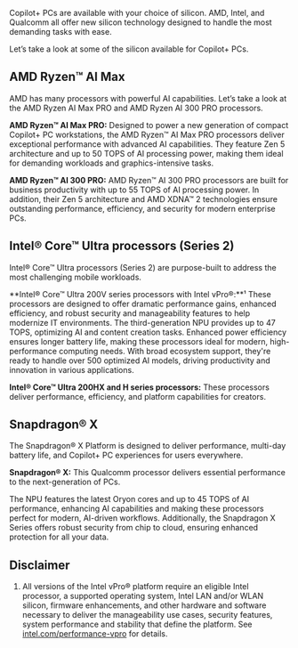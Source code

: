 Copilot+ PCs are available with your choice of silicon. AMD, Intel, and Qualcomm all offer new silicon technology designed to handle the most demanding tasks with ease.

Let’s take a look at some of the silicon available for Copilot+ PCs.

## AMD Ryzen™ AI Max

AMD has many processors with powerful AI capabilities. Let’s take a look at the AMD Ryzen AI Max PRO and AMD Ryzen AI 300 PRO processors.

**AMD Ryzen™ AI Max PRO:** Designed to power a new generation of compact Copilot+ PC workstations, the AMD Ryzen™ AI Max PRO processors deliver exceptional performance with advanced AI capabilities. They feature Zen 5 architecture and up to 50 TOPS of AI processing power, making them ideal for demanding workloads and graphics-intensive tasks.

**AMD Ryzen™ AI 300 PRO:** AMD Ryzen™ AI 300 PRO processors are built for business productivity with up to 55 TOPS of AI processing power. In addition, their Zen 5 architecture and AMD XDNA™ 2 technologies ensure outstanding performance, efficiency, and security for modern enterprise PCs.

## Intel® Core™ Ultra processors (Series 2)

Intel® Core™ Ultra processors (Series 2) are purpose-built to address the most challenging mobile workloads.

**Intel® Core™ Ultra 200V series processors with Intel vPro®:**¹ These processors are designed to offer dramatic performance gains, enhanced efficiency, and robust security and manageability features to help modernize IT environments. The third-generation NPU provides up to 47 TOPS, optimizing AI and content creation tasks. Enhanced power efficiency ensures longer battery life, making these processors ideal for modern, high-performance computing needs. With broad ecosystem support, they're ready to handle over 500 optimized AI models, driving productivity and innovation in various applications.

**Intel® Core™ Ultra 200HX and H series processors:** These processors deliver performance, efficiency, and platform capabilities for creators.

## Snapdragon® X

The Snapdragon® X Platform is designed to deliver performance, multi-day battery life, and Copilot+ PC experiences for users everywhere.

**Snapdragon® X:** This Qualcomm processor delivers essential performance to the next-generation of PCs.

The NPU features the latest Oryon cores and up to 45 TOPS of AI performance, enhancing AI capabilities and making these processors perfect for modern, AI-driven workflows. Additionally, the Snapdragon X Series offers robust security from chip to cloud, ensuring enhanced protection for all your data.

## Disclaimer

1. All versions of the Intel vPro® platform require an eligible Intel processor, a supported operating system, Intel LAN and/or WLAN silicon, firmware enhancements, and other hardware and software necessary to deliver the manageability use cases, security features, system performance and stability that define the platform. See [intel.com/performance-vpro](https://www.intel.com/performance-vpro) for details.